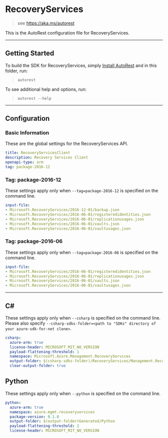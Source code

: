 # RecoveryServices
    
> see https://aka.ms/autorest

This is the AutoRest configuration file for RecoveryServices.



---
## Getting Started 
To build the SDK for RecoveryServices, simply [Install AutoRest](https://aka.ms/autorest/install) and in this folder, run:

> `autorest`

To see additional help and options, run:

> `autorest --help`
---

## Configuration



### Basic Information 
These are the global settings for the RecoveryServices API.

``` yaml
title: RecoveryServicesClient
description: Recovery Services Client
openapi-type: arm
tag: package-2016-12
```


### Tag: package-2016-12

These settings apply only when `--tag=package-2016-12` is specified on the command line.

``` yaml $(tag) == 'package-2016-12'
input-file:
- Microsoft.RecoveryServices/2016-12-01/backup.json
- Microsoft.RecoveryServices/2016-06-01/registeredidentities.json
- Microsoft.RecoveryServices/2016-06-01/replicationusages.json
- Microsoft.RecoveryServices/2016-06-01/vaults.json
- Microsoft.RecoveryServices/2016-06-01/vaultusages.json
```
 
### Tag: package-2016-06

These settings apply only when `--tag=package-2016-06` is specified on the command line.

``` yaml $(tag) == 'package-2016-06'
input-file:
- Microsoft.RecoveryServices/2016-06-01/registeredidentities.json
- Microsoft.RecoveryServices/2016-06-01/replicationusages.json
- Microsoft.RecoveryServices/2016-06-01/vaults.json
- Microsoft.RecoveryServices/2016-06-01/vaultusages.json
```


---
## C# 

These settings apply only when `--csharp` is specified on the command line.
Please also specify `--csharp-sdks-folder=<path to "SDKs" directory of your azure-sdk-for-net clone>`.

``` yaml $(csharp)
csharp:
  azure-arm: true
  license-header: MICROSOFT_MIT_NO_VERSION
  payload-flattening-threshold: 1
  namespace: Microsoft.Azure.Management.RecoveryServices
  output-folder: $(csharp-sdks-folder)/RecoveryServices/Management.RecoveryServices/Generated
  clear-output-folder: true
```

## Python

These settings apply only when `--python` is specified on the command line.

```yaml $(python)
python:
  azure-arm: true
  namespace: azure.mgmt.recoveryservices
  package-version: 0.1.0
  output-folder: $(output-folder)Generated/Python
  payload-flattening-threshold: 2
  license-header: MICROSOFT_MIT_NO_VERSION
```